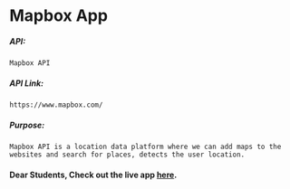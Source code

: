 # Mapbox App

##### API:
    Mapbox API

##### API Link:
    https://www.mapbox.com/

##### Purpose:
    Mapbox API is a location data platform where we can add maps to the websites and search for places, detects the user location.

#### Dear Students, Check out the live app [here](http://203.193.173.125/buildriseshine/api/javascript/mapbox).